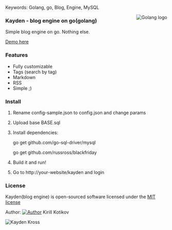 Keywords: Golang, go, Blog, Engine, MySQL

<img src="http://golang.org/doc/gopher/frontpage.png" alt="Golang logo" align="right"/>

### Kayden - blog engine on go(golang)

Simple blog engine on go. Nothing else.

[Demo here](https://liamka.me)

### Features
- Fully customizable
- Tags (search by tag)
- Markdown
- RSS
- Simple ;)

### Install

1) Rename config-sample.json to config.json and change params

2) Upload base BASE.sql

3) Install dependencies:

	go get github.com/go-sql-driver/mysql
	
	go get github.com/russross/blackfriday
	
3) Build it and run!

4) Go to http://your-website/kayden and login

### License

Kayden(blog engine) is open-sourced software licensed under the [MIT license](http://opensource.org/licenses/MIT)

Author: [![Author](https://liamka.me/public/favicon.ico)](https://liamka.me) Kirill Kotikov

![Kayden Kross](http://i.imgur.com/JN8TQxa.jpg)
